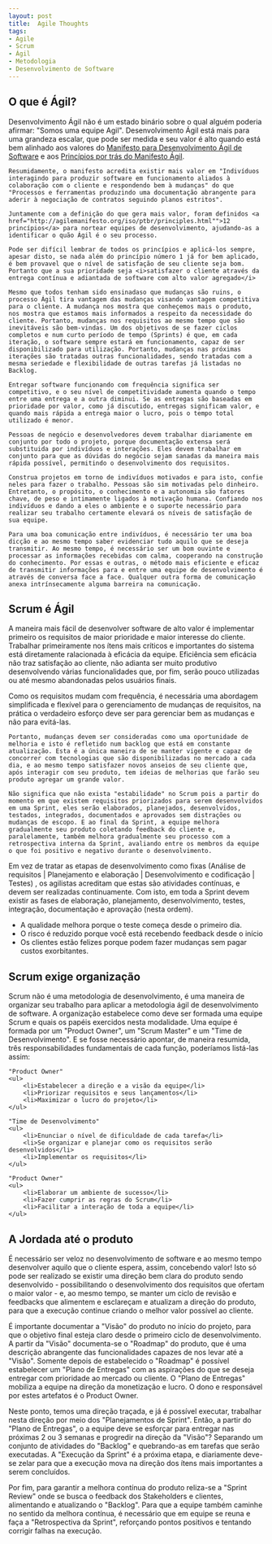 ```yaml
---
layout: post
title:  Agile Thoughts
tags:
- Agile
- Scrum
- Ágil
- Metodologia
- Desenvolvimento de Software
---
```


<h2 id="OQueEAgil">O que é Ágil?</h2>

<p>
    Desenvolvimento Ágil não é um estado binário sobre o qual alguém poderia afirmar: "Somos uma equipe Agil". Desenvolvimento Ágil está mais para uma grandeza escalar, que pode ser medida e seu valor é alto quando está bem alinhado aos valores do <a href="http://agilemanifesto.org/">Manifesto para Desenvolvimento Ágil de Software</a> e aos <a href="http://agilemanifesto.org/iso/ptbr/principles.html">Princípios por trás do Manifesto Ágil</a>.

    Resumidamente, o manifesto acredita existir mais valor em "Indivíduos interagindo para produzir software em funcionamento aliados à colaboração com o cliente e respondendo bem à mudanças" do que "Processos e ferramentas produzindo uma documentação abrangente para aderir à negociação de contratos seguindo planos estritos".

    Juntamente com a definição do que gera mais valor, foram definidos <a href="http://agilemanifesto.org/iso/ptbr/principles.html"">12 princípios</a> para nortear equipes de desenvolvimento, ajudando-as a identificar o quão Ágil é o seu processo.

    Pode ser difícil lembrar de todos os princípios e aplicá-los sempre, apesar disto, se nada além do princípio número 1 já for bem aplicado, é bem provavel que o nível de satisfação de seu cliente seja bom. Portanto que a sua prioridade seja <i>satisfazer o cliente através da entrega contínua e adiantada de software com alto valor agregado</i>

    Mesmo que todos tenham sido ensinadaso que mudanças são ruins, o processo Ágil tira vantagem das mudanças visando vantagem competitiva para o cliente. A mudança nos mostra que conheçemos mais o produto, nos mostra que estamos mais informados a respeito da necessidade do cliente. Portanto, mudanças nos requisitos ao mesmo tempo que são inevitáveis são bem-vindas. Um dos objetivos de se fazer ciclos completos e num curto período de tempo (Sprints) é que, em cada iteração, o software sempre estará em funcionamento, capaz de ser disponibilizado para utilização. Portanto, mudanças nas próximas iterações são tratadas outras funcionalidades, sendo tratadas com a mesma seriedade e flexibilidade de outras tarefas já listadas no Backlog.

    Entregar software funcionando com frequência significa ser competitivo, e o seu nível de competitividade aumenta quando o tempo entre uma entrega e a outra diminui. Se as entregas são baseadas em prioridade por valor, como já discutido, entregas significam valor, e quando mais rápida a entrega maior o lucro, pois o tempo total utilizado é menor.

    Pessoas de negócio e desenvolvedores devem trabalhar diariamente em conjunto por todo o projeto, porque documentação extensa será substituida por indivíduos e interações. Eles devem trabalhar em conjunto para que as dúvidas do negócio sejam sanadas da maneira mais rápida possível, permitindo o desenvolvimento dos requisitos.

    Construa projetos em torno de indivíduos motivados e para isto, confie neles para fazer o trabalho. Pessoas são sim motivadas pelo dinheiro. Entretanto, o propósito, o conhecimento e a autonomia são fatores chave, de peso e intimamente ligados à motivação humana. Confiando nos indivíduos e dando a eles o ambiente e o suporte necessário para realizar seu trabalho certamente elevará os níveis de satisfação de sua equipe.

    Para uma boa comunicação entre indivíduos, é necessário ter uma boa dicção e ao mesmo tempo saber evidenciar tudo aquilo que se deseja transmitir. Ao mesmo tempo, é necessário ser um bom ouvinte e processar as informações recebidas com calma, cooperando na construção do conhecimento. Por essas e outras, o método mais eficiente e eficaz de transmitir informações para e entre uma equipe de desenvolvimento é através de conversa face a face. Qualquer outra forma de comunicação anexa intrínsecamente alguma barreira na comunicação.
</p>

<h2 id="Scrum">Scrum é Ágil</h2>

<p>
    A maneira mais fácil de desenvolver software de alto valor é implementar primeiro os requisitos de maior prioridade e maior interesse do cliente. Trabalhar primeiramente nos ítens mais críticos e importantes do sistema está diretamente ralacionada à eficácia da equipe. Eficiência sem eficácia não traz satisfação ao cliente, não adianta ser muito produtivo desenvolvendo várias funcionalidades que, por fim, serão pouco utilizadas ou até mesmo abandonadas pelos usuários finais.
</p>

<p>
    Como os requisitos mudam com frequência, é necessária uma abordagem simplificada e flexível para o gerenciamento de mudanças de requisitos, na prática o verdadeiro esforço deve ser para gerenciar bem as mudanças e não para evitá-las.

    Portanto, mudanças devem ser consideradas como uma oportunidade de melhoria e isto é refletido num backlog que está em constante atualização. Esta é a única maneira de se manter vigente e capaz de concorrer com tecnologias que são disponibilizadas no mercado a cada dia, e ao mesmo tempo satisfazer novos anseios de seu cliente que, após interagir com seu produto, tem ideias de melhorias que farão seu produto agregar um grande valor.

    Não significa que não exista "estabilidade" no Scrum pois a partir do momento em que existem requisitos priorizados para serem desenvolvidos em uma Sprint, eles serão elaborados, planejados, desenvolvidos, testados, integrados, documentados e aprovados sem distrações ou mudanças de escopo. E ao final da Sprint, a equipe melhora gradualmente seu produto coletando feedback do cliente e, paralelamente, também melhora gradualmente seu processo com a retrospectiva interna da Sprint, avaliando entre os membros da equipe o que foi positivo e negativo durante o desenvolvimento.
</p>

<p>
    Em vez de tratar as etapas de desenvolvimento como fixas (Análise de requisitos | Planejamento e elaboração | Desenvolvimento e codificação | Testes) , os agilistas acreditam que estas são atividades contínuas, e devem ser realizadas continuamente. 
    Com isto, em toda a Sprint devem existir as fases de elaboração, planejamento, desenvolvimento, testes, integração, documentação e aprovação (nesta ordem). 
    <ul>
        <li>A qualidade melhora porque o teste começa desde o primeiro dia.</li>
        <li>O risco é reduzido porque você está recebendo feedback desde o início</li>
        <li>Os clientes estão felizes porque podem fazer mudanças sem pagar custos exorbitantes.</li>
    </ul>
</p>

<h2 id="EquipeScrum">Scrum exige organização</h2>

<p>
    Scrum não é uma metodologia de desenvolvimento, é uma maneira de organizar seu trabalho para aplicar a metodologia ágil de desenvolvimento de software. A organização estabelece como deve ser formada uma equipe Scrum e quais os papéis exercidos nesta modalidade. 
    Uma equipe é formada por um "Product Owner", um "Scrum Master" e um "Time de Desenvolvimento". E se fosse necessário apontar, de maneira resumida, três responsabilidades fundamentais de cada função, poderíamos listá-las assim:

    "Product Owner"
    <ul>
        <li>Estabelecer a direção e a visão da equipe</li>
        <li>Priorizar requisitos e seus lançamentos</li>
        <li>Maximizar o lucro do projeto</li>
    </ul>

    "Time de Desenvolvimento"
    <ul>
        <li>Enunciar o nível de dificuldade de cada tarefa</li>
        <li>Se organizar e planejar como os requisitos serão desenvolvidos</li>
        <li>Implementar os requisitos</li>
    </ul>

    "Product Owner"
    <ul>
        <li>Elaborar um ambiente de sucesso</li>
        <li>Fazer cumprir as regras do Scrum</li>
        <li>Facilitar a interação de toda a equipe</li>
    </ul>
</p>

<h2 id="AJordadaAteOProduto">A Jordada até o produto</h2>

<p>
    É necessário ser veloz no desenvolvimento de software e ao mesmo tempo desenvolver aquilo que o cliente espera, assim, concebendo valor! Isto só pode ser realizado se existir uma direção bem clara do produto sendo desenvolvido - possibilitando o desenvolvimento dos requisitos que ofertam o maior valor - e, ao mesmo tempo, se manter um ciclo de revisão e feedbacks que alimentem e esclareçam e atualizam a direção do produto, para que a execução continue criando o melhor valor possível ao cliente.
</p>

<p>
    É importante documentar a "Visão" do produto no início do projeto, para que o objetivo final esteja claro desde o primeiro ciclo de desenvolvimento. A partir da "Visão" documenta-se o "Roadmap" do produto, que é uma descrição abrangente das funcionalidades capazes de nos levar até a "Visão". Somente depois de estabelecido o "Roadmap" é possível estabelecer um "Plano de Entregas" com as aspirações do que se deseja entregar com prioridade ao mercado ou cliente. O "Plano de Entregas" mobiliza a equipe na direção da monetização e lucro. O dono e responsável por estes artefatos é o Product Owner.
</p>

<p>
    Neste ponto, temos uma direção traçada, e já é possível executar, trabalhar nesta direção por meio dos "Planejamentos de Sprint". Então, a partir do "Plano de Entregas", o a equipe deve se esforçar para entregar nas próximas 2 ou 3 semanas e progredir na direção da "Visão"?
    Separando um conjunto de atividades do "Backlog" e quebrando-as em tarefas que serão executadas. A "Execução da Sprint" é a próxima etapa, e diariamente deve-se zelar para que a execução mova na direção dos ítens mais importantes a serem concluídos. 
</p>

<p>
    Por fim, para garantir a melhora contínua do produto reliza-se a "Sprint Review" onde se busca o feedback dos Stakeholders e clientes, alimentando e atualizando o "Backlog".
    Para que a equipe também caminhe no sentido da melhora contínua, é necessário que em equipe se reuna e faça a "Retrospectiva da Sprint", reforçando pontos positivos e tentando corrigir falhas na execução.
</p>